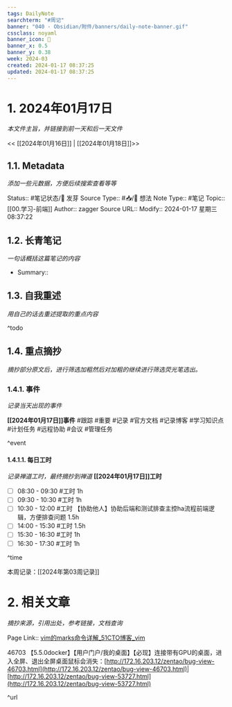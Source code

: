 ```yaml
---
tags: DailyNote
searchterm: "#周记"
banner: "040 - Obsidian/附件/banners/daily-note-banner.gif"
cssclass: noyaml
banner_icon: 💌
banner_x: 0.5
banner_y: 0.38
week: 2024-03
created: 2024-01-17 08:37:25
updated: 2024-01-17 08:37:25
---
```


# 1. 2024年01月17日

_本文件主旨，并链接到前一天和后一天文件_

<< [[2024年01月16日]] | [[2024年01月18日]]>>

## 1.1. Metadata

_添加一些元数据，方便后续搜索查看等等_

Status:: #笔记状态/🌱 发芽
Source Type:: #📥/💭 想法 
Note Type:: #笔记
Topic:: [[00.学习-前端]]
Author:: zagger
Source URL::
Modify:: 2024-01-17 星期三 08:37:22

## 1.2. 长青笔记

_一句话概括这篇笔记的内容_

- Summary::

## 1.3. 自我重述

_用自己的话去重述提取的重点内容_

^todo

## 1.4. 重点摘抄

_摘抄部分原文后，进行筛选加粗然后对加粗的继续进行筛选荧光笔选出。_

### 1.4.1. 事件

_记录当天出现的事件_

**[[2024年01月17日]]事件** 
#跟踪 #重要 #记录 #官方文档 #记录博客 #学习知识点 #计划任务 #远程协助 #会议 #管理任务

^event

#### 1.4.1.1. 每日工时

_记录禅道工时，最终摘抄到禅道_
**[[2024年01月17日]]工时**
- [ ] 08:30 - 09:30 #工时  1h
- [ ] 09:30 - 10:30 #工时  1h
- [ ] 10:30 - 12:00 #工时 【协助他人】协助后端和测试排查主控ha流程前端逻辑，方便排查问题 1.5h
- [ ] 14:00 - 15:30 #工时  1.5h
- [ ] 15:30 - 16:30 #工时  1h
- [ ] 16:30 - 17:30 #工时  1h

^time

本周记录：[[2024年第03周记录]]

# 2. 相关文章

_摘抄来源，引用出处，参考链接，文档查询_

Page Link::
[vim的marks命令详解\_51CTO博客\_vim](https://blog.51cto.com/u_15966109/6082785)
  
46703 【5.5.0docker】【用户门户/我的桌面】【必现】连接带有GPU的桌面，进入全屏、退出全屏桌面鼠标会消失：[http://172.16.203.12/zentao/bug-view-46703.html](http://172.16.203.12/zentao/bug-view-46703.html)|  [http://172.16.203.12/zentao/bug-view-53727.html](http://172.16.203.12/zentao/bug-view-53727.html)

^url
